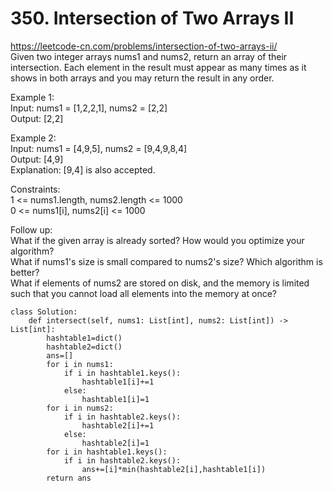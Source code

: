 # 350. Intersection of Two Arrays II
https://leetcode-cn.com/problems/intersection-of-two-arrays-ii/   
Given two integer arrays nums1 and nums2, return an array of their intersection. Each element in the result must appear as many times as it shows in both arrays and you may return the result in any order.

Example 1:  
Input: nums1 = [1,2,2,1], nums2 = [2,2]  
Output: [2,2]   

Example 2:  
Input: nums1 = [4,9,5], nums2 = [9,4,9,8,4]  
Output: [4,9]  
Explanation: [9,4] is also accepted.  

Constraints:   
1 <= nums1.length, nums2.length <= 1000  
0 <= nums1[i], nums2[i] <= 1000  
 

Follow up:   
What if the given array is already sorted? How would you optimize your algorithm?  
What if nums1's size is small compared to nums2's size? Which algorithm is better?  
What if elements of nums2 are stored on disk, and the memory is limited such that you cannot load all elements into the memory at once?  

``` python3
class Solution:
    def intersect(self, nums1: List[int], nums2: List[int]) -> List[int]:
        hashtable1=dict()
        hashtable2=dict()
        ans=[]
        for i in nums1:
            if i in hashtable1.keys():
                hashtable1[i]+=1
            else:
                hashtable1[i]=1
        for i in nums2:
            if i in hashtable2.keys():
                hashtable2[i]+=1
            else:
                hashtable2[i]=1
        for i in hashtable1.keys():
            if i in hashtable2.keys():
                ans+=[i]*min(hashtable2[i],hashtable1[i])
        return ans
```
